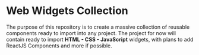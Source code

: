# Web Widgets Collection

The purpose of this repository is to create a massive collection of reusable components ready to import into any project. The project for now will contain ready to import **HTML - CSS - JavaScript** widgets, with plans to add ReactJS Components and more if possible.